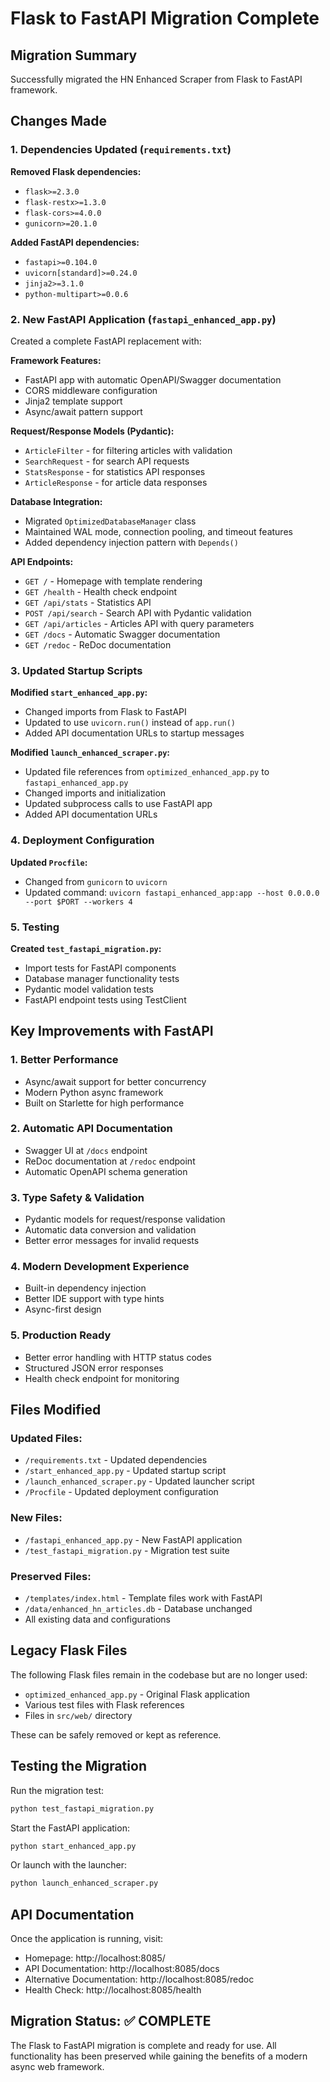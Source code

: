 # Flask to FastAPI Migration Complete

## Migration Summary

Successfully migrated the HN Enhanced Scraper from Flask to FastAPI framework.

## Changes Made

### 1. Dependencies Updated (`requirements.txt`)
**Removed Flask dependencies:**
- `flask>=2.3.0`
- `flask-restx>=1.3.0` 
- `flask-cors>=4.0.0`
- `gunicorn>=20.1.0`

**Added FastAPI dependencies:**
- `fastapi>=0.104.0`
- `uvicorn[standard]>=0.24.0`
- `jinja2>=3.1.0`
- `python-multipart>=0.0.6`

### 2. New FastAPI Application (`fastapi_enhanced_app.py`)
Created a complete FastAPI replacement with:

**Framework Features:**
- FastAPI app with automatic OpenAPI/Swagger documentation
- CORS middleware configuration
- Jinja2 template support
- Async/await pattern support

**Request/Response Models (Pydantic):**
- `ArticleFilter` - for filtering articles with validation
- `SearchRequest` - for search API requests
- `StatsResponse` - for statistics API responses
- `ArticleResponse` - for article data responses

**Database Integration:**
- Migrated `OptimizedDatabaseManager` class
- Maintained WAL mode, connection pooling, and timeout features
- Added dependency injection pattern with `Depends()`

**API Endpoints:**
- `GET /` - Homepage with template rendering
- `GET /health` - Health check endpoint
- `GET /api/stats` - Statistics API
- `POST /api/search` - Search API with Pydantic validation
- `GET /api/articles` - Articles API with query parameters
- `GET /docs` - Automatic Swagger documentation
- `GET /redoc` - ReDoc documentation

### 3. Updated Startup Scripts
**Modified `start_enhanced_app.py`:**
- Changed imports from Flask to FastAPI
- Updated to use `uvicorn.run()` instead of `app.run()`
- Added API documentation URLs to startup messages

**Modified `launch_enhanced_scraper.py`:**
- Updated file references from `optimized_enhanced_app.py` to `fastapi_enhanced_app.py`
- Changed imports and initialization
- Updated subprocess calls to use FastAPI app
- Added API documentation URLs

### 4. Deployment Configuration
**Updated `Procfile`:**
- Changed from `gunicorn` to `uvicorn`
- Updated command: `uvicorn fastapi_enhanced_app:app --host 0.0.0.0 --port $PORT --workers 4`

### 5. Testing
**Created `test_fastapi_migration.py`:**
- Import tests for FastAPI components
- Database manager functionality tests
- Pydantic model validation tests
- FastAPI endpoint tests using TestClient

## Key Improvements with FastAPI

### 1. **Better Performance**
- Async/await support for better concurrency
- Modern Python async framework
- Built on Starlette for high performance

### 2. **Automatic API Documentation**
- Swagger UI at `/docs` endpoint
- ReDoc documentation at `/redoc` endpoint
- Automatic OpenAPI schema generation

### 3. **Type Safety & Validation**
- Pydantic models for request/response validation
- Automatic data conversion and validation
- Better error messages for invalid requests

### 4. **Modern Development Experience**
- Built-in dependency injection
- Better IDE support with type hints
- Async-first design

### 5. **Production Ready**
- Better error handling with HTTP status codes
- Structured JSON error responses
- Health check endpoint for monitoring

## Files Modified

### Updated Files:
- `/requirements.txt` - Updated dependencies
- `/start_enhanced_app.py` - Updated startup script
- `/launch_enhanced_scraper.py` - Updated launcher script
- `/Procfile` - Updated deployment configuration

### New Files:
- `/fastapi_enhanced_app.py` - New FastAPI application
- `/test_fastapi_migration.py` - Migration test suite

### Preserved Files:
- `/templates/index.html` - Template files work with FastAPI
- `/data/enhanced_hn_articles.db` - Database unchanged
- All existing data and configurations

## Legacy Flask Files

The following Flask files remain in the codebase but are no longer used:
- `optimized_enhanced_app.py` - Original Flask application
- Various test files with Flask references
- Files in `src/web/` directory

These can be safely removed or kept as reference.

## Testing the Migration

Run the migration test:
```bash
python test_fastapi_migration.py
```

Start the FastAPI application:
```bash
python start_enhanced_app.py
```

Or launch with the launcher:
```bash
python launch_enhanced_scraper.py
```

## API Documentation

Once the application is running, visit:
- Homepage: http://localhost:8085/
- API Documentation: http://localhost:8085/docs
- Alternative Documentation: http://localhost:8085/redoc
- Health Check: http://localhost:8085/health

## Migration Status: ✅ COMPLETE

The Flask to FastAPI migration is complete and ready for use. All functionality has been preserved while gaining the benefits of a modern async web framework.
